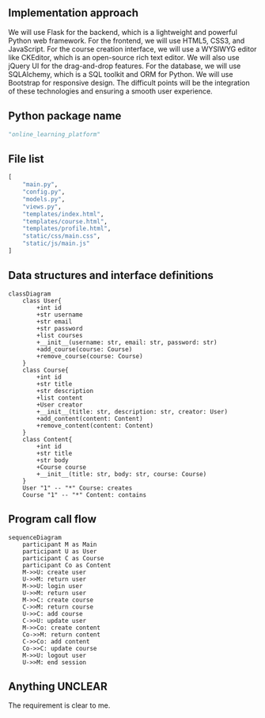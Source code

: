 ## Implementation approach
We will use Flask for the backend, which is a lightweight and powerful Python web framework. For the frontend, we will use HTML5, CSS3, and JavaScript. For the course creation interface, we will use a WYSIWYG editor like CKEditor, which is an open-source rich text editor. We will also use jQuery UI for the drag-and-drop features. For the database, we will use SQLAlchemy, which is a SQL toolkit and ORM for Python. We will use Bootstrap for responsive design. The difficult points will be the integration of these technologies and ensuring a smooth user experience.

## Python package name
```python
"online_learning_platform"
```

## File list
```python
[
    "main.py",
    "config.py",
    "models.py",
    "views.py",
    "templates/index.html",
    "templates/course.html",
    "templates/profile.html",
    "static/css/main.css",
    "static/js/main.js"
]
```

## Data structures and interface definitions
```mermaid
classDiagram
    class User{
        +int id
        +str username
        +str email
        +str password
        +list courses
        +__init__(username: str, email: str, password: str)
        +add_course(course: Course)
        +remove_course(course: Course)
    }
    class Course{
        +int id
        +str title
        +str description
        +list content
        +User creator
        +__init__(title: str, description: str, creator: User)
        +add_content(content: Content)
        +remove_content(content: Content)
    }
    class Content{
        +int id
        +str title
        +str body
        +Course course
        +__init__(title: str, body: str, course: Course)
    }
    User "1" -- "*" Course: creates
    Course "1" -- "*" Content: contains
```

## Program call flow
```mermaid
sequenceDiagram
    participant M as Main
    participant U as User
    participant C as Course
    participant Co as Content
    M->>U: create user
    U->>M: return user
    M->>U: login user
    U->>M: return user
    M->>C: create course
    C->>M: return course
    U->>C: add course
    C->>U: update user
    M->>Co: create content
    Co->>M: return content
    C->>Co: add content
    Co->>C: update course
    M->>U: logout user
    U->>M: end session
```

## Anything UNCLEAR
The requirement is clear to me.